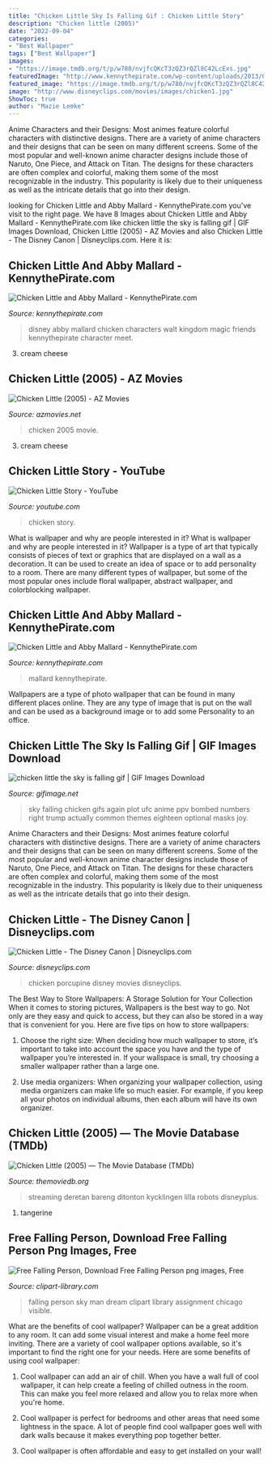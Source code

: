 ```yaml
---
title: "Chicken Little Sky Is Falling Gif : Chicken Little Story"
description: "Chicken little (2005)"
date: "2022-09-04"
categories:
- "Best Wallpaper"
tags: ["Best Wallpaper"]
images:
- "https://image.tmdb.org/t/p/w780/nvjfcQKcT3zQZ3rQZl8C42LcExs.jpg"
featuredImage: "http://www.kennythepirate.com/wp-content/uploads/2013/07/dsc09156.jpg?w=474"
featured_image: "https://image.tmdb.org/t/p/w780/nvjfcQKcT3zQZ3rQZl8C42LcExs.jpg"
image: "http://www.disneyclips.com/movies/images/chicken1.jpg"
ShowToc: true
author: "Mazie Lemke"
---
```



Anime Characters and their Designs: Most animes feature colorful characters with distinctive designs.
There are a variety of anime characters and their designs that can be seen on many different screens. Some of the most popular and well-known anime character designs include those of Naruto, One Piece, and Attack on Titan. The designs for these characters are often complex and colorful, making them some of the most recognizable in the industry. This popularity is likely due to their uniqueness as well as the intricate details that go into their design.

	

		
looking for Chicken Little and Abby Mallard - KennythePirate.com you've visit to the right page. We have 8 Images about Chicken Little and Abby Mallard - KennythePirate.com like chicken little the sky is falling gif | GIF Images Download, Chicken Little (2005) - AZ Movies and also Chicken Little - The Disney Canon | Disneyclips.com. Here it is:
		
    
## Chicken Little And Abby Mallard - KennythePirate.com

<img loading=lazy src="http://www.kennythepirate.com/wp-content/uploads/2013/07/dsc09153.jpg?w=474" onerror="this.onerror=null;this.src='https://tse4.mm.bing.net/th?id=OIP.xEs3QnMivlWwQ9IWB8phWwHaKX&amp;pid=15.1';" alt="Chicken Little and Abby Mallard - KennythePirate.com">

_Source: kennythepirate.com_

>disney abby mallard chicken characters walt kingdom magic friends kennythepirate character meet. 

	

3. cream cheese 

    
## Chicken Little (2005) - AZ Movies

<img loading=lazy src="https://image.tmdb.org/t/p/original/pRBZEEhe9umc3KuVSou8Q04kWqa.jpg" onerror="this.onerror=null;this.src='https://tse2.mm.bing.net/th?id=OIP.B5Y1-26FlwYN59_rDUresAHaEK&amp;pid=15.1';" alt="Chicken Little (2005) - AZ Movies">

_Source: azmovies.net_

>chicken 2005 movie. 

	

3. cream cheese 

    
## Chicken Little Story - YouTube

<img loading=lazy src="https://i.ytimg.com/vi/wMHgiwemNG0/maxresdefault.jpg" onerror="this.onerror=null;this.src='https://tse3.mm.bing.net/th?id=OIP.s9tqxPOQRDfc4e2YvqM8cgHaEK&amp;pid=15.1';" alt="Chicken Little Story - YouTube">

_Source: youtube.com_

>chicken story. 

	

What is wallpaper and why are people interested in it?
What is wallpaper and why are people interested in it?
Wallpaper is a type of art that typically consists of pieces of text or graphics that are displayed on a wall as a decoration. It can be used to create an idea of space or to add personality to a room. There are many different types of wallpaper, but some of the most popular ones include floral wallpaper, abstract wallpaper, and colorblocking wallpaper.

    
## Chicken Little And Abby Mallard - KennythePirate.com

<img loading=lazy src="http://www.kennythepirate.com/wp-content/uploads/2013/07/dsc09156.jpg?w=474" onerror="this.onerror=null;this.src='https://tse1.mm.bing.net/th?id=OIP.73HfjfBYkMxc8oFAvI-nqgHaLH&amp;pid=15.1';" alt="Chicken Little and Abby Mallard - KennythePirate.com">

_Source: kennythepirate.com_

>mallard kennythepirate. 

	



Wallpapers are a type of photo wallpaper that can be found in many different places online. They are any type of image that is put on the wall and can be used as a background image or to add some Personality to an office.

    
## Chicken Little The Sky Is Falling Gif | GIF Images Download

<img loading=lazy src="http://gifimage.net/wp-content/uploads/2017/10/chicken-little-the-sky-is-falling-gif.gif" onerror="this.onerror=null;this.src='https://tse3.mm.bing.net/th?id=OIP.5qnzw_WPJkd_UbYlA7F1LQHaDa&amp;pid=15.1';" alt="chicken little the sky is falling gif | GIF Images Download">

_Source: gifimage.net_

>sky falling chicken gifs again plot ufc anime ppv bombed numbers right trump actually common themes eighteen optional masks joy. 

	

Anime Characters and their Designs: Most animes feature colorful characters with distinctive designs.
There are a variety of anime characters and their designs that can be seen on many different screens. Some of the most popular and well-known anime character designs include those of Naruto, One Piece, and Attack on Titan. The designs for these characters are often complex and colorful, making them some of the most recognizable in the industry. This popularity is likely due to their uniqueness as well as the intricate details that go into their design.

    
## Chicken Little - The Disney Canon | Disneyclips.com

<img loading=lazy src="http://www.disneyclips.com/movies/images/chicken1.jpg" onerror="this.onerror=null;this.src='https://tse1.mm.bing.net/th?id=OIP.9lH0b9VFPWzpWf4JGkRTpQHaD4&amp;pid=15.1';" alt="Chicken Little - The Disney Canon | Disneyclips.com">

_Source: disneyclips.com_

>chicken porcupine disney movies disneyclips. 

	

The Best Way to Store Wallpapers: A Storage Solution for Your Collection
When it comes to storing pictures, Wallpapers is the best way to go. Not only are they easy and quick to access, but they can also be stored in a way that is convenient for you. Here are five tips on how to store wallpapers:
1) Choose the right size: When deciding how much wallpaper to store, it’s important to take into account the space you have and the type of wallpaper you’re interested in. If your wallspace is small, try choosing a smaller wallpaper rather than a large one.

2) Use media organizers: When organizing your wallpaper collection, using media organizers can make life so much easier. For example, if you keep all your photos on individual albums, then each album will have its own organizer.

    
## Chicken Little (2005) — The Movie Database (TMDb)

<img loading=lazy src="https://image.tmdb.org/t/p/w780/nvjfcQKcT3zQZ3rQZl8C42LcExs.jpg" onerror="this.onerror=null;this.src='https://tse4.mm.bing.net/th?id=OIP.W6vQgNcYbP2tM0WRQFo6hQHaEK&amp;pid=15.1';" alt="Chicken Little (2005) — The Movie Database (TMDb)">

_Source: themoviedb.org_

>streaming deretan bareng ditonton kycklingen lilla robots disneyplus. 

	

1. tangerine 

    
## Free Falling Person, Download Free Falling Person Png Images, Free

<img loading=lazy src="http://clipart-library.com/images/8TzrRbGyc.jpg" onerror="this.onerror=null;this.src='https://tse2.mm.bing.net/th?id=OIP.XXNUbKvQl1Sq3WjyehSozAHaEK&amp;pid=15.1';" alt="Free Falling Person, Download Free Falling Person png images, Free">

_Source: clipart-library.com_

>falling person sky man dream clipart library assignment chicago visible. 

	

What are the benefits of cool wallpaper?
Wallpaper can be a great addition to any room. It can add some visual interest and make a home feel more inviting. There are a variety of cool wallpaper options available, so it's important to find the right one for your needs. Here are some benefits of using cool wallpaper: 
1. Cool wallpaper can add an air of chill. When you have a wall full of cool wallpaper, it can help create a feeling of chilled outness in the room. This can make you feel more relaxed and allow you to relax more when you're home. 

2. Cool wallpaper is perfect for bedrooms and other areas that need some lightness in the space. A lot of people find cool wallpaper goes well with dark walls because it makes everything pop together better. 

3. Cool wallpaper is often affordable and easy to get installed on your wall!

